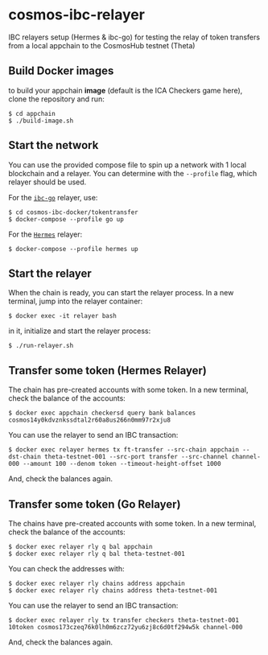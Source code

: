 # cosmos-ibc-relayer
IBC relayers setup (Hermes & ibc-go) for testing the relay of token transfers from a local appchain to the CosmosHub testnet (Theta)


## Build Docker images

to build your appchain **image** (default is the ICA Checkers game here), clone the repository and run:

```
$ cd appchain
$ ./build-image.sh
```

## Start the network

You can use the provided compose file to spin up a network with 1 local blockchain and a relayer. You can determine with the `--profile` flag, which relayer should be used. 

For the [`ibc-go`](https://github.com/cosmos/relayer) relayer, use:

```
$ cd cosmos-ibc-docker/tokentransfer
$ docker-compose --profile go up

```

For the [`Hermes`](https://github.com/informalsystems/hermes) relayer:

```
$ docker-compose --profile hermes up
```


## Start the relayer

When the chain is ready, you can start the relayer process. In a new terminal, jump into the relayer container:

```
$ docker exec -it relayer bash
```

in it, initialize and start the relayer process:

```
$ ./run-relayer.sh 
```

## Transfer some token (Hermes Relayer)

The chain has pre-created accounts with some token. In a new terminal, check the balance of the accounts:

```
$ docker exec appchain checkersd query bank balances cosmos14y0kdvznkssdtal2r60a8us266n0mm97r2xju8
```

You can use the relayer to send an IBC transaction:

```
$ docker exec relayer hermes tx ft-transfer --src-chain appchain --dst-chain theta-testnet-001 --src-port transfer --src-channel channel-000 --amount 100 --denom token --timeout-height-offset 1000
```

And, check the balances again. 

## Transfer some token (Go Relayer)

The chains have pre-created accounts with some token. In a new terminal, check the balance of the accounts:

```
$ docker exec relayer rly q bal appchain
$ docker exec relayer rly q bal theta-testnet-001
```

You can check the addresses with:

```
$ docker exec relayer rly chains address appchain
$ docker exec relayer rly chains address theta-testnet-001
```

You can use the relayer to send an IBC transaction:

```
$ docker exec relayer rly tx transfer checkers theta-testnet-001 10token cosmos173czeq76k0lh0m6zcz72yu6zj8c6d0tf294w5k channel-000
```

And, check the balances again. 
